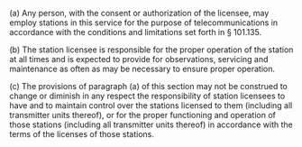 (a) Any person, with the consent or authorization of the licensee, may employ stations in this service for the purpose of telecommunications in accordance with the conditions and limitations set forth in § 101.135.

(b) The station licensee is responsible for the proper operation of the station at all times and is expected to provide for observations, servicing and maintenance as often as may be necessary to ensure proper operation.

(c) The provisions of paragraph (a) of this section may not be construed to change or diminish in any respect the responsibility of station licensees to have and to maintain control over the stations licensed to them (including all transmitter units thereof), or for the proper functioning and operation of those stations (including all transmitter units thereof) in accordance with the terms of the licenses of those stations.

